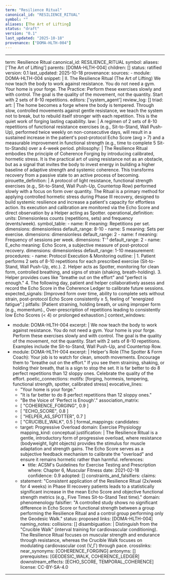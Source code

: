 ```yaml
---
term: "Resilience Ritual"
canonical_id: "RESILIENCE_RITUAL"
symbol: ""
aliases: [The Art of Lifting]
status: "draft"
version: "0.1"
last_updated: "2025-10-18"
provenance: ["DOMA-HLTH-004"]
---
```


---
term: Resilience Ritual
canonical_id: RESILIENCE_RITUAL
symbol: 
aliases: ['The Art of Lifting']
parents: [DOMA-HLTH-004]
children: []
status: ratified
version: 0.1
last_updated: 2025-10-18
provenance:
  sources:
    - module: DOMA-HLTH-004
      snippet: |
        II. The Resilience Ritual (The Art of Lifting)
        We now teach the body to work against resistance. You do not need a gym. Your home is your forge. The Practice: Perform these exercises slowly and with control. The goal is the quality of the movement, not the quantity. Start with 2 sets of 8-10 repetitions.
  editors: ['system_agent']
  review_log: []
triad:
  art: |
    The home becomes a forge where the body is tempered. Through slow, controlled movements against gentle resistance, we teach the system not to break, but to rebuild itself stronger with each repetition. This is the quiet work of forging lasting capability.
  law: |
    A regimen of 2 sets of 8-10 repetitions of functional resistance exercises (e.g., Sit-to-Stand, Wall Push-Up), performed twice weekly on non-consecutive days, will result in a sustained increase in the patient's post-protocol Echo Score (avg > 7) and a measurable improvement in functional strength (e.g., time to complete 5 Sit-to-Stands) over a 4-week period.
  philosophy: |
    The Resilience Ritual embodies the principle of Coherence Forging by introducing calibrated, hormetic stress. It is the practical art of using resistance not as an obstacle, but as a signal that invites the body to invest energy in building a higher baseline of adaptive strength and systemic coherence. This transforms recovery from a passive state to an active process of becoming.
pirouette_definition: |
  A protocol of light resistance, functional strength exercises (e.g., Sit-to-Stand, Wall Push-Up, Countertop Row) performed slowly with a focus on form over quantity. The Ritual is a primary method for applying controlled hormetic stress during Phase III recovery, designed to build systemic resilience and increase a patient's capacity for effortless action. Its execution and calibration are monitored via the Echo Score and direct observation by a Helper acting as Spotter.
operational_definition:
  units: Dimensionless counts (repetitions, sets) and frequency (events/week).
  symbol_table:
    - name: R
      meaning: Repetitions per set.
      dimensions: dimensionless
      default_range: 8-10
    - name: S
      meaning: Sets per exercise.
      dimensions: dimensionless
      default_range: 2
    - name: f
      meaning: Frequency of sessions per week.
      dimensions: T⁻¹
      default_range: 2
    - name: E_echo
      meaning: Echo Score, a subjective measure of post-protocol recovery.
      dimensions: dimensionless
      default_range: 1-10
  measurement:
    procedures:
      - name: Protocol Execution & Monitoring
        outline: |
          1. Patient performs 2 sets of 8-10 repetitions for each prescribed exercise (Sit-to-Stand, Wall Push-Up, etc.).
          2. Helper acts as Spotter, monitoring for clean form, controlled breathing, and signs of strain (shaking, breath-holding).
          3. Helper provides cues like "breathe out on the effort" and "perfect is enough."
          4. The following day, patient and helper collaboratively assess and record the Echo Score in the Coherence Ledger to calibrate future sessions.
        expected_signals: [Improved form over time, ability to complete sets without strain, post-protocol Echo Score consistently ≥ 5, feeling of "energized fatigue".]
        pitfalls: [Patient straining, holding breath, or using improper form (e.g., momentum)., Over-prescription of repetitions leading to consistently low Echo Scores (< 4) or prolonged exhaustion.]
context_windows:
  - module: DOMA-HLTH-004
    excerpt: |
      We now teach the body to work against resistance. You do not need a gym. Your home is your forge. Perform these exercises slowly and with control. The goal is the quality of the movement, not the quantity. Start with 2 sets of 8-10 repetitions. Examples include the Sit-to-Stand, Wall Push-Up, and Countertop Row.
  - module: DOMA-HLTH-004
    excerpt: |
      Helper's Role (The Spotter & Form Coach): Your job is to watch for clean, smooth movements. Encourage them to "breathe out on the effort." If you see them straining, shaking, or holding their breath, that is a sign to stop the set. It is far better to do 8 perfect repetitions than 12 sloppy ones. Celebrate the quality of the effort.
poetic_connections:
  motifs: [forging, hormesis, tempering, functional strength, spotter, calibrated stress]
  evocative_lines:
    - "Your home is your forge."
    - "It is far better to do 8 perfect repetitions than 12 sloppy ones."
    - "Be the Voice of 'Perfect is Enough'."
  association_matrix:
    - [ "COHERENCE_FORGING", 0.9 ]
    - [ "ECHO_SCORE", 0.8 ]
    - [ "HELPER_AS_SPOTTER", 0.7 ]
    - [ "CRUCIBLE_WALK", 0.5 ]
formal_mappings:
  candidates:
    - target: Progressive Overload
      domain: Exercise Physiology
      mapping_kind: conceptual
      justification: |
        The Resilience Ritual is a gentle, introductory form of progressive overload, where resistance (bodyweight, light objects) provides the stimulus for muscle adaptation and strength gains. The Echo Score serves as a subjective feedback mechanism to calibrate the "overload" and ensure it remains hormetic rather than harmful.
      references:
        - title: ACSM's Guidelines for Exercise Testing and Prescription
          where: Chapter 6, Muscular Fitness
          date: 2021-02-18
      confidence: 0.9
  adopted: []
constraints_and_falsifiers:
  claims:
    - statement: "Consistent application of the Resilience Ritual (2x/week for 4 weeks) in Phase III recovery patients leads to a statistically significant increase in the mean Echo Score and objective functional strength metrics (e.g., Five Times Sit-to-Stand Test time)."
      domain: phenomenology
      falsifier: "A controlled study shows no significant difference in Echo Score or functional strength between a group performing the Resilience Ritual and a control group performing only the Geodesic Walk."
      status: proposed
      links: [DOMA-HLTH-004]
naming_notes:
  collisions: []
  disambiguation: |
    Distinguish from the "Crucible Walk" (interval training for cardiovascular conditioning). The Resilience Ritual focuses on muscular strength and endurance through resistance, whereas the Crucible Walk focuses on modulating cardiovascular cost (V_Γ) through pace.
crosslinks:
  near_synonyms: [COHERENCE_FORGING]
  antonyms: []
  prerequisites: [GEODESIC_WALK, COHERENCE_LEDGER]
  downstream_effects: [ECHO_SCORE, TEMPORAL_COHERENCE]
license: CC-BY-SA-4.0
---